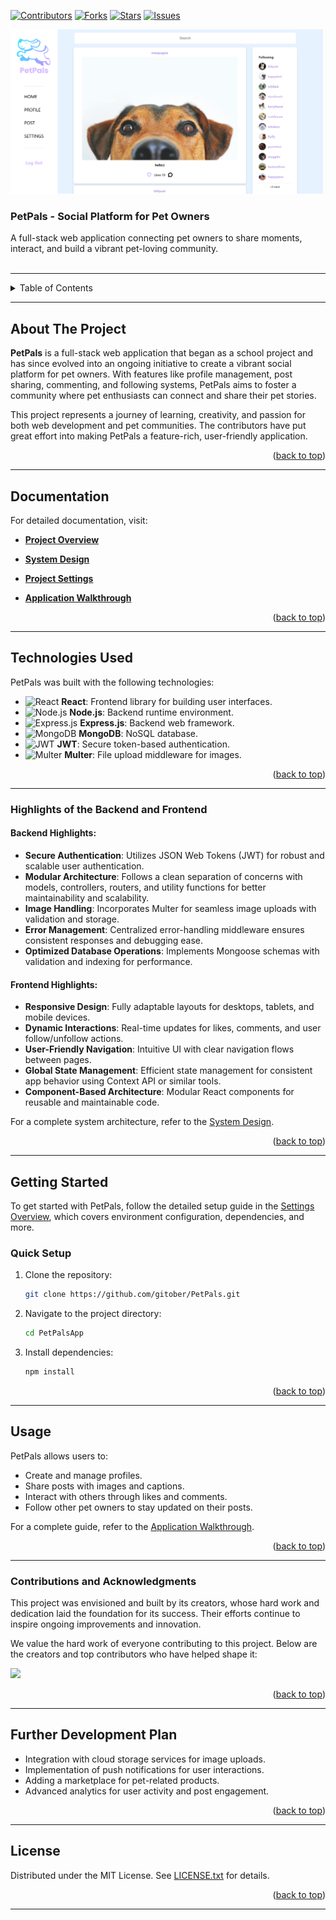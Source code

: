 <!-- PROJECT SHIELDS -->
[![Contributors][contributors-shield]][contributors-url]
[![Forks][forks-shield]][forks-url]
[![Stars][stars-shield]](https://github.com/gitober/PetPals/stargazers)
[![Issues][issues-shield]][issues-url]

<!-- PROJECT HOME PAGE -->
<div align="left">
  <a href="https://github.com/gitober/PetPals">
    <img src="images/pages/2.home-page.png" alt="Logo" width="500">
  </a>
  <h3>PetPals - Social Platform for Pet Owners</h3>
  <p align="left">
    A full-stack web application connecting pet owners to share moments, interact, and build a vibrant pet-loving community.
    <br /><br />
  </p>
</div>

---

<!-- TABLE OF CONTENTS -->
<details>
  <summary>Table of Contents</summary>
  <ol><a id="top"></a>
    <li><a href="#about-the-project">About The Project</a></li>
    <li><a href="#documentation">Documentation</a></li>
    <li><a href="#technologies-used">Technologies Used</a></li>
    <li><a href="#highlights-of-the-backend-and-frontend">Highlights of the Backend and Frontend/a></li>
    <li><a href="#getting-started">Getting Started</a></li>
    <li><a href="#usage">Usage</a></li>
    <li><a href="#contributions-and-acknowledgments">Contributions and Acknowledgments</a></li>
    <li><a href="#further-development-plan">Further Development Plan</a></li>
    <li><a href="#license">License</a></li>
    
  </ol>
</details>

---

## About The Project

**PetPals** is a full-stack web application that began as a school project and has since evolved into an ongoing initiative to create a vibrant social platform for pet owners. With features like profile management, post sharing, commenting, and following systems, PetPals aims to foster a community where pet enthusiasts can connect and share their pet stories.

This project represents a journey of learning, creativity, and passion for both web development and pet communities. The contributors have put great effort into making PetPals a feature-rich, user-friendly application.

<p align="right">(<a href="#top">back to top</a>)</p>

--- 

## Documentation

For detailed documentation, visit:
- **[Project Overview](docs/project-overview.md)**

- **[System Design](docs/architecture/system-design.md)**
- **[Project Settings](docs/development/project-settings/settings-overview.md)**
- **[Application Walkthrough](docs/user-documentation/application-features.md)**

<p align="right">(<a href="#top">back to top</a>)</p>

---

<!-- TECHNOLOGIES USED -->
## Technologies Used

PetPals was built with the following technologies:

- ![React](https://img.shields.io/badge/React-Frontend-61DAFB?style=for-the-badge&logo=react&logoColor=white) **React**: Frontend library for building user interfaces.
- ![Node.js](https://img.shields.io/badge/Node.js-Backend-339933?style=for-the-badge&logo=node.js&logoColor=white) **Node.js**: Backend runtime environment.
- ![Express.js](https://img.shields.io/badge/Express.js-Backend-000000?style=for-the-badge&logo=express&logoColor=white) **Express.js**: Backend web framework.
- ![MongoDB](https://img.shields.io/badge/MongoDB-Database-47A248?style=for-the-badge&logo=mongodb&logoColor=white) **MongoDB**: NoSQL database.
- ![JWT](https://img.shields.io/badge/JWT-Authentication-000000?style=for-the-badge&logo=jsonwebtokens&logoColor=white) **JWT**: Secure token-based authentication.
- ![Multer](https://img.shields.io/badge/Multer-File%20Uploads-FC8804?style=for-the-badge&logo=multer&logoColor=white) **Multer**: File upload middleware for images.

<p align="right">(<a href="#top">back to top</a>)</p>

---

### Highlights of the Backend and Frontend

#### Backend Highlights:
- **Secure Authentication**: Utilizes JSON Web Tokens (JWT) for robust and scalable user authentication.
- **Modular Architecture**: Follows a clean separation of concerns with models, controllers, routers, and utility functions for better maintainability and scalability.
- **Image Handling**: Incorporates Multer for seamless image uploads with validation and storage.
- **Error Management**: Centralized error-handling middleware ensures consistent responses and debugging ease.
- **Optimized Database Operations**: Implements Mongoose schemas with validation and indexing for performance.

#### Frontend Highlights:
- **Responsive Design**: Fully adaptable layouts for desktops, tablets, and mobile devices.
- **Dynamic Interactions**: Real-time updates for likes, comments, and user follow/unfollow actions.
- **User-Friendly Navigation**: Intuitive UI with clear navigation flows between pages.
- **Global State Management**: Efficient state management for consistent app behavior using Context API or similar tools.
- **Component-Based Architecture**: Modular React components for reusable and maintainable code.

For a complete system architecture, refer to the [System Design](docs/architecture/system-design.md).

<p align="right">(<a href="#top">back to top</a>)</p>

---

<!-- GETTING STARTED -->
## Getting Started

To get started with PetPals, follow the detailed setup guide in the [Settings Overview](docs/development/project-settings/settings-overview.md), which covers environment configuration, dependencies, and more.

### Quick Setup

1. Clone the repository:
   ```bash
   git clone https://github.com/gitober/PetPals.git
   ```
2. Navigate to the project directory:
   ```bash
   cd PetPalsApp
   ```
3. Install dependencies:
   ```bash
   npm install
   ```

<p align="right">(<a href="#top">back to top</a>)</p>

---

<!-- USAGE -->
## Usage

PetPals allows users to:
- Create and manage profiles.
- Share posts with images and captions.
- Interact with others through likes and comments.
- Follow other pet owners to stay updated on their posts.

For a complete guide, refer to the [Application Walkthrough](docs/user-documentation/application-features.md).

<p align="right">(<a href="#top">back to top</a>)</p>

---

### Contributions and Acknowledgments
This project was envisioned and built by its creators, whose hard work and dedication laid the foundation for its success. Their efforts continue to inspire ongoing improvements and innovation.

We value the hard work of everyone contributing to this project. Below are the creators and top contributors who have helped shape it:

<a href="https://github.com/gitober/PetPals/graphs/contributors">
  <img src="https://contrib.rocks/image?repo=gitober/PetPals" />
</a>

<p align="right">(<a href="#top">back to top</a>)</p>

---

<!-- FURTHER DEVELOPMENT PLAN -->
## Further Development Plan

- Integration with cloud storage services for image uploads.
- Implementation of push notifications for user interactions.
- Adding a marketplace for pet-related products.
- Advanced analytics for user activity and post engagement.

<p align="right">(<a href="#top">back to top</a>)</p>

---

<!-- LICENSE -->
## License

Distributed under the MIT License. See [LICENSE.txt](LICENSE.txt) for details.

<p align="right">(<a href="#top">back to top</a>)</p>

---


<!-- MARKDOWN LINKS & IMAGES -->
[contributors-shield]: https://img.shields.io/github/contributors/gitober/PetPals.svg?style=for-the-badge
[contributors-url]: https://github.com/gitober/PetPals/graphs/contributors
[forks-shield]: https://img.shields.io/github/forks/gitober/PetPals.svg?style=for-the-badge
[forks-url]: https://github.com/gitober/PetPals/network/members
[stars-shield]: https://img.shields.io/github/stars/gitober/PetPals.svg?style=for-the-badge
[stars-url]: https://github.com/gitober/PetPals/stargazers
[issues-shield]: https://img.shields.io/github/issues/gitober/PetPals.svg?style=for-the-badge
[issues-url]: https://github.com/gitober/PetPals/issues
